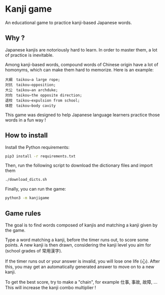 Kanji game
===========

An educational game to practice kanji-based Japanese words.

Why ?
---------------

Japanese kanjis are notoriously hard to learn.
In order to master them, a lot of practice is inevitable.

Among kanji-based words, compound words of Chinese origin have a lot of homonyms,
which can make them hard to memorize. Here is an example:

    大綱　taikou—a large rope;
    対抗　taikou—opposition;
    大公　taikou—an archduke;
    対向　taikou—the opposite direction;
    退校　taikou—expulsion from school;
    体腔　taikou—body cavity

This game was designed to help Japanese language learners practice those words in a fun way ! 

How to install
---------------

Install the Python requirements:
```sh
pip3 install -r requirements.txt
```

Then, run the following script to download the dictionary files and import them 
```sh
./download_dicts.sh
```

Finally, you can run the game:
```sh
python3 -m kanjigame
```

Game rules
-----------

The goal is to find words composed of kanjis and matching a kanji given by the game.

Type a word matching a kanji, before the timer runs out, to score some points.
A new kanji is then drawn, considering the kanji level you aim for
(school grades of 常用漢字).

If the timer runs out or your answer is invalid, you will lose one life (心).
After this, you may get an automatically generated answer to move on to a new kanji.

To get the best score, try to make a "chain", for example 仕事, 事故, 故障, ...
This will increase the kanji combo multiplier ! 